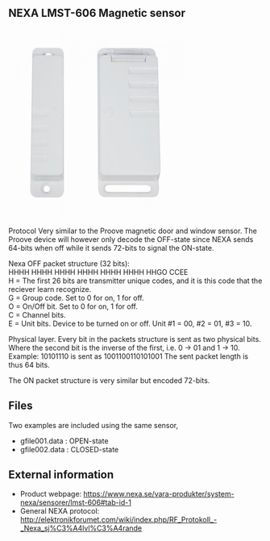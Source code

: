 NEXA LMST-606 Magnetic sensor
-----------------------------

![NEXA LMST-606](https://github.com/LinuxChristian/rtl_433_tests/blob/79afdf7ff1f9528cccc54212f703ca171042e960/tests/nexa_LMST-606/nexa_magnetic_sensor.jpg "NEXA LMST-606")

Protocol
Very similar to the Proove magnetic door and window sensor. The Proove
device will however only decode the OFF-state since NEXA sends 64-bits when off
while it sends 72-bits to signal the ON-state.

Nexa OFF packet structure (32 bits):  
HHHH HHHH HHHH HHHH HHHH HHHH HHGO CCEE  
H = The first 26 bits are transmitter unique codes, and it is this code that the reciever learn recognize.  
G = Group code. Set to 0 for on, 1 for off.  
O = On/Off bit. Set to 0 for on, 1 for off.  
C = Channel bits.  
E = Unit bits. Device to be turned on or off. Unit #1 = 00, #2 = 01, #3 = 10.

Physical layer.
Every bit in the packets structure is sent as two physical bits.
Where the second bit is the inverse of the first, i.e. 0 -> 01 and 1 -> 10.
Example: 10101110 is sent as 1001100110101001
The sent packet length is thus 64 bits.

The ON packet structure is very similar but encoded 72-bits.

Files
--------
Two examples are included using the same sensor,

* gfile001.data : OPEN-state
* gfile002.data : CLOSED-state


External information
---------------------
* Product webpage: https://www.nexa.se/vara-produkter/system-nexa/sensorer/lmst-606#tab-id-1
* General NEXA protocol: http://elektronikforumet.com/wiki/index.php/RF_Protokoll_-_Nexa_sj%C3%A4lvl%C3%A4rande
